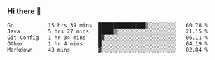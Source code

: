 ### Hi there 👋

<!--
**yeya24/yeya24** is a ✨ _special_ ✨ repository because its `README.md` (this file) appears on your GitHub profile.

Here are some ideas to get you started:

- 🔭 I’m currently working on ...
- 🌱 I’m currently learning ...
- 👯 I’m looking to collaborate on ...
- 🤔 I’m looking for help with ...
- 💬 Ask me about ...
- 📫 How to reach me: ...
- 😄 Pronouns: ...
- ⚡ Fun fact: ...
-->

<!--START_SECTION:waka-->
```text
Go           15 hrs 39 mins  ███████████████▒░░░░░░░░░   60.78 % 
Java         5 hrs 27 mins   █████▒░░░░░░░░░░░░░░░░░░░   21.15 % 
Git Config   1 hr 34 mins    █▓░░░░░░░░░░░░░░░░░░░░░░░   06.11 % 
Other        1 hr 4 mins     █░░░░░░░░░░░░░░░░░░░░░░░░   04.19 % 
Markdown     43 mins         ▓░░░░░░░░░░░░░░░░░░░░░░░░   02.84 % 
```
<!--END_SECTION:waka-->
